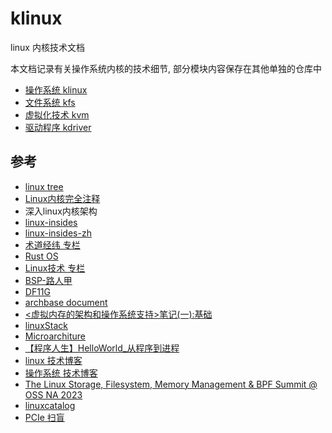 # klinux

linux 内核技术文档

本文档记录有关操作系统内核的技术细节, 部分模块内容保存在其他单独的仓库中

- [操作系统 klinux](https://github.com/luzhixing12345/klinux)
- [文件系统 kfs](https://github.com/luzhixing12345/kfs)
- [虚拟化技术 kvm](https://github.com/luzhixing12345/kvm)
- [驱动程序 kdriver](https://github.com/luzhixing12345/kdriver)

## 参考

- [linux tree](https://git.kernel.org/pub/scm/linux/kernel/git/torvalds/linux.git/tree/)
- [Linux内核完全注释](http://oldlinux.org/download/CLK-5.0-WithCover.pdf)
- 深入linux内核架构
- [linux-insides](https://github.com/0xAX/linux-insides)
- [linux-insides-zh](https://github.com/MintCN/linux-insides-zh)
- [术道经纬 专栏](https://www.zhihu.com/column/c_1108400140804726784)
- [Rust OS](https://os.phil-opp.com/zh-CN/)
- [Linux技术 专栏](https://www.zhihu.com/column/c_1445694677312245760)
- [BSP-路人甲](https://www.cnblogs.com/jianhua1992)
- [DF11G](https://www.cnblogs.com/DF11G)
- [archbase document](https://foxsen.github.io/archbase/)
- [<虚拟内存的架构和操作系统支持>笔记(一):基础](https://zhuanlan.zhihu.com/p/587353806)
- [linuxStack](https://github.com/g0dA/linuxStack)
- [Microarchiture](https://blog.csdn.net/hit_shaoqi/category_9791833.html)
- [【程序人生】HelloWorld_从程序到进程](https://blog.csdn.net/huiyeruzhou/article/details/130818548)
- [linux 技术博客](https://www.junmajinlong.com/tags/Linux/)
- [操作系统 技术博客](https://www.junmajinlong.com/tags/OS/)
- [The Linux Storage, Filesystem, Memory Management & BPF Summit @ OSS NA 2023](https://www.youtube.com/playlist?list=PLbzoR-pLrL6rlmdpJ3-oMgU_zxc1wAhjS)
- [linuxcatalog](https://github.com/zhangjaycee/real_tech/wiki/linuxcatalog)
- [PCIe 扫盲](http://blog.chinaaet.com/justlxy/p/5100053251)